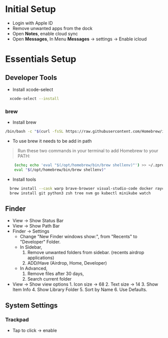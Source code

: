 # Initial Setup

- Login with Apple ID
- Remove unwanted apps from the dock
- Open **Notes**, enable cloud sync
- Open **Messages**, In Menu **Messages** -> settings -> Enable icloud

# Essentials Setup

## Developer Tools

- Install xcode-select
```sh
  xcode-select --install
```
### brew
- Install brew
```sh
/bin/bash -c "$(curl -fsSL https://raw.githubusercontent.com/Homebrew/install/HEAD/install.sh)"
```
- To use brew it needs to be add in path
> Run these two commands in your terminal to add Homebrew to your PATH:
```sh
    (echo; echo 'eval "$(/opt/homebrew/bin/brew shellenv)"') >> ~/.zprofile
    eval "$(/opt/homebrew/bin/brew shellenv)"
```
- Install tools
```sh
  brew install --cask warp brave-browser visual-studio-code docker raycast android-studio google-drive openshift-cli
  brew install git python3 zsh tree nvm go kubectl minikube watch
```
## Finder
- View -> Show Status Bar
- View -> Show Path Bar
- Finder -> Settings
  - Change "New Finder windows show:", from "Recents" to "Developer" Folder.
  - In Sidebar,
      1. Remove unwanted folders from sidebar. (recents airdrop applications)
      2. ADD/Have (Airdrop, Home, Developer)
  - In Advanced,
      1. Remove files after 30 days,
      2.  Search current folder
- View -> Show view options
      1. Icon size -> 68
      2. Text size -> 14
      3. Show Item Info
      4. Show Library Folder
      5. Sort by Name
      6. Use Defaults.
  
## System Settings

### Trackpad
- Tap to click -> enable

### 

